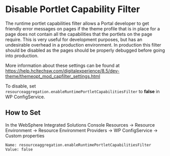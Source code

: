 # Disable Portlet Capability Filter

The runtime portlet capabilities filter allows a Portal developer to get friendly error messages on pages if
the theme profile that is in place for a page does not contain all the capabilities that the portlets on the
page require. This is very useful for development purposes, but has an undesirable overhead in a
production environment. In production this filter should be disabled as the pages should be properly
debugged before going into production.

More information about these settings can be found at https://help.hcltechsw.com/digitalexperience/8.5/dev-theme/themeopt_mod_capfilter_settings.html

To disable, set `resourceaggregation.enableRuntimePortletCapabilitiesFilter` to **false** in WP ConfigService.

## How to Set

In the WebSphere Integrated Solutions Console
Resources → Resource Environment → Resource Environment Providers → WP ConfigService → Custom
properties

    Name: resourceaggregation.enableRuntimePortletCapabilitiesFilter
    Value: false